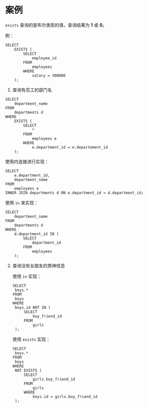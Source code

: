 # 案例

``exists`` 查询的是布尔类型的值，查询结果为 **1** 或 **0**。

例：

```mysql
SELECT
	EXISTS (
		SELECT
			employee_id
		FROM
			employees
		WHERE
			salary = 300000
	);
```

1. 查询有员工的部门名

```mysql
SELECT
	department_name
FROM
	departments d
WHERE
	EXISTS (
		SELECT
			*
		FROM
			employees e
		WHERE
			e.department_id = e.departement_id
	);
```

使用内连接进行实现：

```mysql
SELECT
	e.department_id,
	department_name
FROM
	employees e
INNER JOIN departments d ON e.department_id = d.department_id;
```

使用 ``in`` 来实现：

```mysql
SELECT
	department_name
FROM
	departments d
WHERE
	d.department_id IN (
		SELECT
			department_id
		FROM
			employees
	);
```

2. 查询没有女朋友的男神信息

   使用 ``in`` 实现：

   ```mysql
   SELECT
   	boys.*
   FROM
   	boys
   WHERE
   	boys.id NOT IN (
   		SELECT
   			boy_friend_id
   		FROM
   			girls
   	);
   ```

   使用 ``exists`` 实现：

   ```mysql
   SELECT
   	boys.*
   FROM
   	boys
   WHERE
   	NOT EXISTS (
   		SELECT
   			girls.boy_friend_id
   		FROM
   			girls
   		WHERE
   			boys.id = girls.boy_friend_id
   	);
   ```

   